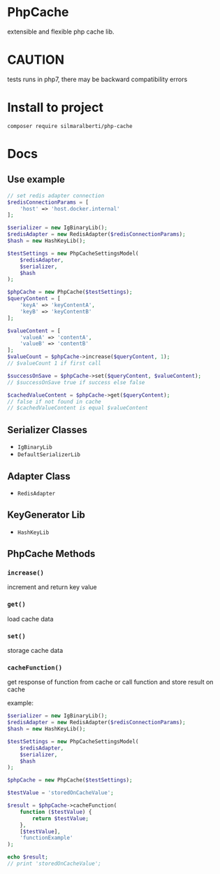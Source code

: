 # PhpCache
extensible and flexible php cache lib. 

# CAUTION
tests runs in php7, there may be backward compatibility errors

# Install to project
`composer require silmaralberti/php-cache`

# Docs
## Use example 
``` PHP
// set redis adapter connection
$redisConnectionParams = [
    'host' => 'host.docker.internal'
];

$serializer = new IgBinaryLib();
$redisAdapter = new RedisAdapter($redisConnectionParams);
$hash = new HashKeyLib();

$testSettings = new PhpCacheSettingsModel(
    $redisAdapter,
    $serializer,
    $hash
);

$phpCache = new PhpCache($testSettings);
$queryContent = [
    'keyA' => 'keyContentA',
    'keyB' => 'keyContentB'
];

$valueContent = [
    'valueA' => 'contentA',
    'valueB' => 'contentB'
];
$valueCount = $phpCache->increase($queryContent, 1);
// $valueCount 1 if first call

$successOnSave = $phpCache->set($queryContent, $valueContent);
// $successOnSave true if success else false

$cachedValueContent = $phpCache->get($queryContent);
// false if not found in cache 
// $cachedValueContent is equal $valueContent

```

## Serializer Classes
- `IgBinaryLib`
- `DefaultSerializerLib`

## Adapter Class
- `RedisAdapter`

## KeyGenerator Lib
- `HashKeyLib`

## PhpCache Methods
### `increase()`
increment and return key value
### `get()`
load cache data
### `set()`
storage cache data

### `cacheFunction()`
get response of function from cache or call function and store result on cache

example:

```PHP
$serializer = new IgBinaryLib();
$redisAdapter = new RedisAdapter($redisConnectionParams);
$hash = new HashKeyLib();

$testSettings = new PhpCacheSettingsModel(
    $redisAdapter,
    $serializer,
    $hash
);

$phpCache = new PhpCache($testSettings);

$testValue = 'storedOnCacheValue';

$result = $phpCache->cacheFunction(
    function ($testValue) {
        return $testValue;
    },
    [$testValue],
    'functionExample'
);

echo $result;
// print 'storedOnCacheValue';
```
